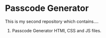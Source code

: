# Passcode Generator

This is my second repository which contains....

1. Passcode Generator HTMl, CSS and JS files.
